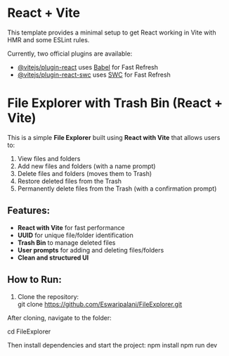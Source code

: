 # React + Vite

This template provides a minimal setup to get React working in Vite with HMR and some ESLint rules.

Currently, two official plugins are available:

- [@vitejs/plugin-react](https://github.com/vitejs/vite-plugin-react/blob/main/packages/plugin-react/README.md) uses [Babel](https://babeljs.io/) for Fast Refresh
- [@vitejs/plugin-react-swc](https://github.com/vitejs/vite-plugin-react-swc) uses [SWC](https://swc.rs/) for Fast Refresh
# File Explorer with Trash Bin (React + Vite)

This is a simple **File Explorer** built using **React with Vite** that allows users to:

1. View files and folders  
2. Add new files and folders (with a name prompt)  
3. Delete files and folders (moves them to Trash)  
4. Restore deleted files from the Trash  
5. Permanently delete files from the Trash (with a confirmation prompt)  

## Features:
- **React with Vite** for fast performance  
- **UUID** for unique file/folder identification  
- **Trash Bin** to manage deleted files  
- **User prompts** for adding and deleting files/folders  
- **Clean and structured UI**  

## How to Run:
1. Clone the repository:  
   git clone https://github.com/Eswaripalani/FileExplorer.git

After cloning, navigate to the folder:

cd FileExplorer

Then install dependencies and start the project:
npm install
npm run dev
